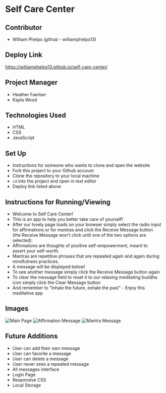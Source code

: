 # Self Care Center

## Contributor
- William Phelps (github - williamphelps13)

## Deploy Link
https://williamphelps13.github.io/self-care-center/

## Project Manager
- Heather Faerber
- Kayla Wood

## Technologies Used
- HTML
- CSS
- JavaScript

## Set Up
- Instructions for someone who wants to clone and open the website
- Fork this project to your Github account
- Clone the repository to your local machine
- `cd` into the project and open in text editor
- Deploy link listed above

## Instructions for Running/Viewing
- Welcome to Self Care Center!
- This is an app to help you better take care of yourself!
- After our lovely page loads on your browser simply select the radio input for affirmations or for mantras and click the Receive Message button (the Receive Message won't click until one of the two options are selected).
- Affirmations are thoughts of positive self-empowerment, meant to assert your self-worth.
- Mantras are repetitive phrases that are repeated again and again during mindfulness practices.
- A message will be displayed below!
- To see another message simply click the Receive Message button again
- To clear the message field to reset it to our relaxing meditating buddha icon simply click the Clear Message button
- And remember to "Inhale the future, exhale the past" - Enjoy this meditative app

## Images
![Main Page](https://user-images.githubusercontent.com/22990386/120126508-bcf04a80-c179-11eb-9dcc-6e55c64d08e7.png)
![Affirmation Message](https://user-images.githubusercontent.com/22990386/120126675-4273fa80-c17a-11eb-8173-17080e362568.png)
![Mantra Message](https://user-images.githubusercontent.com/22990386/120126635-296b4980-c17a-11eb-93c0-36f8e9354ab6.png)


## Future Additions
- User can add their own message
- User can favorite a message
- User can delete a message
- User never sees a repeated message
- All messages interface
- Login Page
- Responsive CSS
- Local Storage
